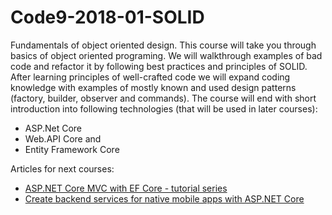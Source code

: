 # Code9-2018-01-SOLID

Fundamentals of object oriented design. This course will take you through basics of object oriented programing. We will walkthrough examples of bad code and refactor it by following best practices and principles of SOLID. 
After learning principles of well-crafted code we will expand coding knowledge with examples of mostly known and used design patterns (factory, builder, observer and commands). 
The course will end with short introduction into following technologies (that will be used in later courses):
- ASP.Net Core
- Web.API Core and 
- Entity Framework Core

Articles for next courses:
 - [ASP.NET Core MVC with EF Core - tutorial series](https://docs.microsoft.com/en-us/aspnet/core/data/ef-mvc/?view=aspnetcore-2.1)
 - [Create backend services for native mobile apps with ASP.NET Core](https://docs.microsoft.com/en-us/aspnet/core/mobile/native-mobile-backend?view=aspnetcore-2.1)
